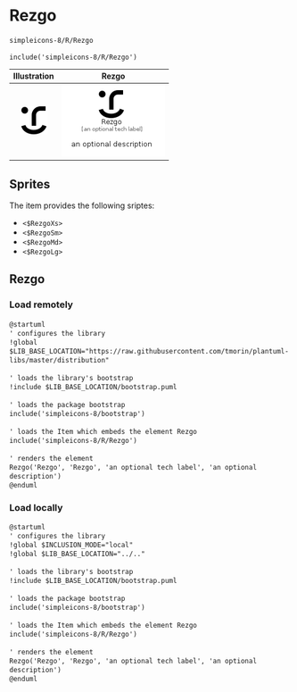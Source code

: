 # Rezgo


```text
simpleicons-8/R/Rezgo
```

```text
include('simpleicons-8/R/Rezgo')
```



| Illustration | Rezgo |
| :---: | :---: |
| ![illustration for Illustration](../../simpleicons-8/R/Rezgo.png) | ![illustration for Rezgo](../../simpleicons-8/R/Rezgo.Local.png) |



## Sprites
The item provides the following sriptes:

- `<$RezgoXs>`
- `<$RezgoSm>`
- `<$RezgoMd>`
- `<$RezgoLg>`





## Rezgo

### Load remotely
```plantuml
@startuml
' configures the library
!global $LIB_BASE_LOCATION="https://raw.githubusercontent.com/tmorin/plantuml-libs/master/distribution"

' loads the library's bootstrap
!include $LIB_BASE_LOCATION/bootstrap.puml

' loads the package bootstrap
include('simpleicons-8/bootstrap')

' loads the Item which embeds the element Rezgo
include('simpleicons-8/R/Rezgo')

' renders the element
Rezgo('Rezgo', 'Rezgo', 'an optional tech label', 'an optional description')
@enduml
```

### Load locally
```plantuml
@startuml
' configures the library
!global $INCLUSION_MODE="local"
!global $LIB_BASE_LOCATION="../.."

' loads the library's bootstrap
!include $LIB_BASE_LOCATION/bootstrap.puml

' loads the package bootstrap
include('simpleicons-8/bootstrap')

' loads the Item which embeds the element Rezgo
include('simpleicons-8/R/Rezgo')

' renders the element
Rezgo('Rezgo', 'Rezgo', 'an optional tech label', 'an optional description')
@enduml
```

